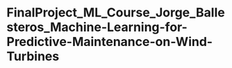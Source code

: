 # FinalProject_ML_Course_Jorge_Ballesteros_Machine-Learning-for-Predictive-Maintenance-on-Wind-Turbines
